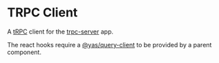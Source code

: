 # TRPC Client

A [tRPC](https://trpc.io/) client for the [trpc-server](../../apps/trpc-server) app.

The react hooks require a [@yas/query-client](../query-client) to be provided by a parent component.

